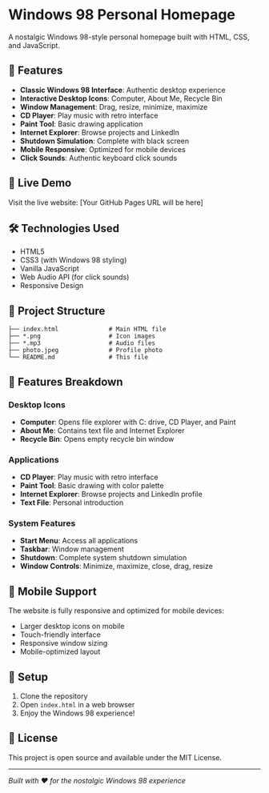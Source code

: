 # Windows 98 Personal Homepage

A nostalgic Windows 98-style personal homepage built with HTML, CSS, and JavaScript.

## 🎯 Features

- **Classic Windows 98 Interface**: Authentic desktop experience
- **Interactive Desktop Icons**: Computer, About Me, Recycle Bin
- **Window Management**: Drag, resize, minimize, maximize
- **CD Player**: Play music with retro interface
- **Paint Tool**: Basic drawing application
- **Internet Explorer**: Browse projects and LinkedIn
- **Shutdown Simulation**: Complete with black screen
- **Mobile Responsive**: Optimized for mobile devices
- **Click Sounds**: Authentic keyboard click sounds

## 🚀 Live Demo

Visit the live website: [Your GitHub Pages URL will be here]

## 🛠️ Technologies Used

- HTML5
- CSS3 (with Windows 98 styling)
- Vanilla JavaScript
- Web Audio API (for click sounds)
- Responsive Design

## 📁 Project Structure

```
├── index.html              # Main HTML file
├── *.png                   # Icon images
├── *.mp3                   # Audio files
├── photo.jpeg              # Profile photo
└── README.md               # This file
```

## 🎨 Features Breakdown

### Desktop Icons
- **Computer**: Opens file explorer with C: drive, CD Player, and Paint
- **About Me**: Contains text file and Internet Explorer
- **Recycle Bin**: Opens empty recycle bin window

### Applications
- **CD Player**: Play music with retro interface
- **Paint Tool**: Basic drawing with color palette
- **Internet Explorer**: Browse projects and LinkedIn profile
- **Text File**: Personal introduction

### System Features
- **Start Menu**: Access all applications
- **Taskbar**: Window management
- **Shutdown**: Complete system shutdown simulation
- **Window Controls**: Minimize, maximize, close, drag, resize

## 📱 Mobile Support

The website is fully responsive and optimized for mobile devices:
- Larger desktop icons on mobile
- Touch-friendly interface
- Responsive window sizing
- Mobile-optimized layout

## 🔧 Setup

1. Clone the repository
2. Open `index.html` in a web browser
3. Enjoy the Windows 98 experience!

## 📝 License

This project is open source and available under the MIT License.

---

*Built with ❤️ for the nostalgic Windows 98 experience*
